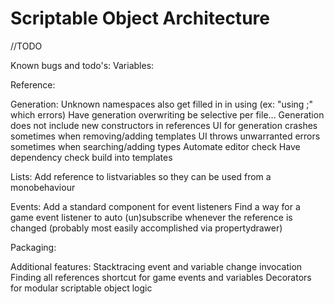 # Scriptable Object Architecture
 
//TODO

Known bugs and todo's:
Variables:

Reference:

Generation:
Unknown namespaces also get filled in in using (ex: "using ;" which errors)
Have generation overwriting be selective per file...
Generation does not include new constructors in references
UI for generation crashes sometimes when removing/adding templates
UI throws unwarranted errors sometimes when searching/adding types
Automate editor check
Have dependency check build into templates

Lists:
Add reference to listvariables so they can be used from a monobehaviour

Events:
Add a standard component for event listeners
Find a way for a game event listener to auto (un)subscribe whenever the reference is changed (probably most easily accomplished via propertydrawer)

Packaging:

Additional features:
Stacktracing event and variable change invocation
Finding all references shortcut for game events and variables
Decorators for modular scriptable object logic